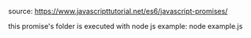 source:
https://www.javascripttutorial.net/es6/javascript-promises/

this promise's folder is executed with node js
example:
node example.js

